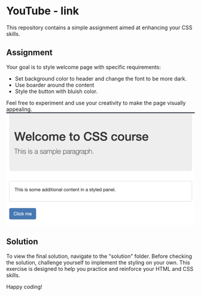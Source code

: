 # YouTube - link

This repository contains a simple assignment aimed at enhancing your CSS skills. 


## Assignment

Your goal is to style welcome page with specific requirements:
- Set background color to header and change the font to be more dark.
-  Use boarder around the content
- Style the button with bluish color.

Feel free to experiment and use your creativity to make the page  visually appealing.
<img src="./assignment/goal.png" />

## Solution

To view the final solution, navigate to the "solution" folder. Before checking the solution, challenge yourself to implement the styling on your own. This exercise is designed to help you practice and reinforce your HTML and CSS skills.

Happy coding!
